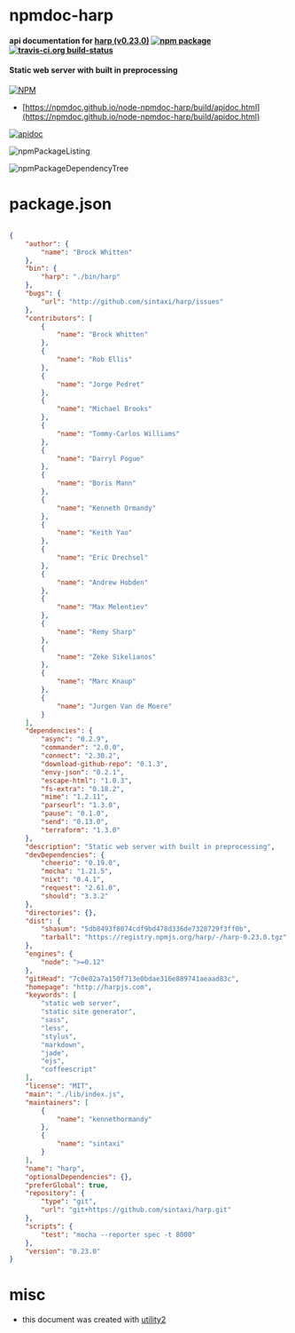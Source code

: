 # npmdoc-harp

#### api documentation for  [harp (v0.23.0)](http://harpjs.com)  [![npm package](https://img.shields.io/npm/v/npmdoc-harp.svg?style=flat-square)](https://www.npmjs.org/package/npmdoc-harp) [![travis-ci.org build-status](https://api.travis-ci.org/npmdoc/node-npmdoc-harp.svg)](https://travis-ci.org/npmdoc/node-npmdoc-harp)

#### Static web server with built in preprocessing

[![NPM](https://nodei.co/npm/harp.png?downloads=true&downloadRank=true&stars=true)](https://www.npmjs.com/package/harp)

- [https://npmdoc.github.io/node-npmdoc-harp/build/apidoc.html](https://npmdoc.github.io/node-npmdoc-harp/build/apidoc.html)

[![apidoc](https://npmdoc.github.io/node-npmdoc-harp/build/screenCapture.buildCi.browser.%252Ftmp%252Fbuild%252Fapidoc.html.png)](https://npmdoc.github.io/node-npmdoc-harp/build/apidoc.html)

![npmPackageListing](https://npmdoc.github.io/node-npmdoc-harp/build/screenCapture.npmPackageListing.svg)

![npmPackageDependencyTree](https://npmdoc.github.io/node-npmdoc-harp/build/screenCapture.npmPackageDependencyTree.svg)



# package.json

```json

{
    "author": {
        "name": "Brock Whitten"
    },
    "bin": {
        "harp": "./bin/harp"
    },
    "bugs": {
        "url": "http://github.com/sintaxi/harp/issues"
    },
    "contributors": [
        {
            "name": "Brock Whitten"
        },
        {
            "name": "Rob Ellis"
        },
        {
            "name": "Jorge Pedret"
        },
        {
            "name": "Michael Brooks"
        },
        {
            "name": "Tommy-Carlos Williams"
        },
        {
            "name": "Darryl Pogue"
        },
        {
            "name": "Boris Mann"
        },
        {
            "name": "Kenneth Ormandy"
        },
        {
            "name": "Keith Yao"
        },
        {
            "name": "Eric Drechsel"
        },
        {
            "name": "Andrew Hobden"
        },
        {
            "name": "Max Melentiev"
        },
        {
            "name": "Remy Sharp"
        },
        {
            "name": "Zeke Sikelianos"
        },
        {
            "name": "Marc Knaup"
        },
        {
            "name": "Jurgen Van de Moere"
        }
    ],
    "dependencies": {
        "async": "0.2.9",
        "commander": "2.0.0",
        "connect": "2.30.2",
        "download-github-repo": "0.1.3",
        "envy-json": "0.2.1",
        "escape-html": "1.0.3",
        "fs-extra": "0.18.2",
        "mime": "1.2.11",
        "parseurl": "1.3.0",
        "pause": "0.1.0",
        "send": "0.13.0",
        "terraform": "1.3.0"
    },
    "description": "Static web server with built in preprocessing",
    "devDependencies": {
        "cheerio": "0.19.0",
        "mocha": "1.21.5",
        "nixt": "0.4.1",
        "request": "2.61.0",
        "should": "3.3.2"
    },
    "directories": {},
    "dist": {
        "shasum": "5db8493f8074cdf9bd478d336de7328729f3ff0b",
        "tarball": "https://registry.npmjs.org/harp/-/harp-0.23.0.tgz"
    },
    "engines": {
        "node": ">=0.12"
    },
    "gitHead": "7c0e02a7a150f713e0bdae316e889741aeaad83c",
    "homepage": "http://harpjs.com",
    "keywords": [
        "static web server",
        "static site generator",
        "sass",
        "less",
        "stylus",
        "markdown",
        "jade",
        "ejs",
        "coffeescript"
    ],
    "license": "MIT",
    "main": "./lib/index.js",
    "maintainers": [
        {
            "name": "kennethormandy"
        },
        {
            "name": "sintaxi"
        }
    ],
    "name": "harp",
    "optionalDependencies": {},
    "preferGlobal": true,
    "repository": {
        "type": "git",
        "url": "git+https://github.com/sintaxi/harp.git"
    },
    "scripts": {
        "test": "mocha --reporter spec -t 8000"
    },
    "version": "0.23.0"
}
```



# misc
- this document was created with [utility2](https://github.com/kaizhu256/node-utility2)
